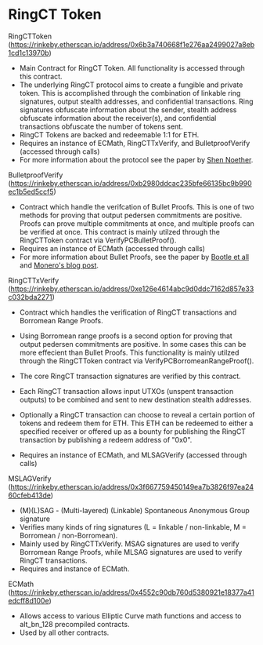 # RingCT Token

RingCTToken (https://rinkeby.etherscan.io/address/0x6b3a740668f1e276aa2499027a8eb1cd1c13970b)
- Main Contract for RingCT Token.  All functionality is accessed through this contract.
- The underlying RingCT protocol aims to create a fungible and private token.  This is accomplished through the combination of linkable ring signatures, output stealth addresses, and confidential transactions.  Ring signatures obfuscate information about the sender, stealth address obfuscate information about the receiver(s), and confidential transactions obfuscate the number of tokens sent.
- RingCT Tokens are backed and redeemable 1:1 for ETH.
- Requires an instance of ECMath, RingCTTxVerify, and BulletproofVerify (accessed through calls)
- For more information about the protocol see the paper by [Shen Noether](https://eprint.iacr.org/2015/1098).

BulletproofVerify (https://rinkeby.etherscan.io/address/0xb2980ddcac235bfe66135bc9b990ec1b5ed5ccf5)

- Contract which handle the verifcation of Bullet Proofs.  This is one of two methods for proving that output pedersen commitments are positive.  Proofs can prove multiple commitments at once, and multiple proofs can be verified at once.  This contract is mainly utilzed through the RingCTToken contract via VerifyPCBulletProof().
- Requires an instance of ECMath (accessed through calls)
- For more information about Bullet Proofs, see the paper by [Bootle et all](https://eprint.iacr.org/2017/1066) and [Monero's blog post](https://getmonero.org/2017/12/07/Monero-Compatible-Bulletproofs.html).

RingCTTxVerify (https://rinkeby.etherscan.io/address/0xe126e4614abc9d0ddc7162d857e33c032bda2271)

- Contract which handles the verification of RingCT transactions and Borromean Range Proofs.
- Using Borromean range proofs is a second option for proving that output pedersen commitments are positive.  In some cases this can be more effecient than Bullet Proofs.  This functionality is mainly utilzed through the RingCTToken contract via VerifyPCBorromeanRangeProof().

- The core RingCT transaction signatures are verified by this contract.
- Each RingCT transaction allows input UTXOs (unspent transaction outputs) to be combined and sent to new destination stealth addresses. 
- Optionally a RingCT transaction can choose to reveal a certain portion of tokens and redeem them for ETH.  This ETH can be redeemed to either a specified receiver or offered up as a bounty for publishing the RingCT transaction by publishing a redeem address of "0x0".

- Requires an instance of ECMath, and MLSAGVerify (accessed through calls)

MSLAGVerify (https://rinkeby.etherscan.io/address/0x3f667759450149ea7b3826f97ea2460cfeb413de)
- (M)(L)SAG - (Multi-layered) (Linkable) Spontaneous Anonymous Group signature
- Verifies many kinds of ring signatures (L = linkable / non-linkable, M = Borromean / non-Borromean).
- Mainly used by RingCTTxVerify.  MSAG signatures are used to verify Borromean Range Proofs, while MLSAG signatures are used to verify RingCT transactions.
- Requires and instance of ECMath.

ECMath (https://rinkeby.etherscan.io/address/0x4552c90db760d5380921e18377a41edcff8d100e)

- Allows access to various Elliptic Curve math functions and access to alt_bn_128 precompiled contracts.
- Used by all other contracts.
